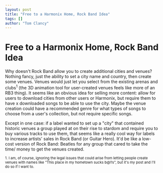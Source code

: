```yaml
---
layout: post
title: "Free to a Harmonix Home, Rock Band Idea"
tags: []
author: "Tom Clancy"
---
```


# Free to a Harmonix Home, Rock Band Idea

Why doesn't Rock Band allow you to create additional cities and venues? Nothing fancy, just the ability to set a city name and country, then create some venues. Venues would just let you select from the existing arenas and clubs<sup>1</sup> (the 3D animation tool for user-created venues feels like more of an RB3 thing). It seems like an obvious idea for selling more content: allow for users to download cities from other users or Harmonix, but require them to have x downloaded songs to be able to use the city. Maybe the venue creation could have a recommended genre for what types of songs to choose from a user's collection, but not require specific songs.

Except in one case: if a label wanted to set up a "city" that contained historic venues a group played at on their rise to stardom and require you to buy various tracks to use them, that seems like a really cool way for labels to increase artists' sales in Rock Band (or Guitar Hero). It'd be like a low-cost version of Rock Band: Beatles for any group that cared to take the time/ money to get the venues created.

<small>1. I am, of course, ignoring the legal issues that could arise from letting people create venues with names like "This place in my hometown sucks b@!!s", but it's my post and I'll do so if I want to.</small>
